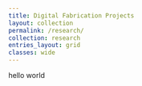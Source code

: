 ```yaml
---
title: Digital Fabrication Projects
layout: collection
permalink: /research/
collection: research
entries_layout: grid
classes: wide
---
```



hello world
